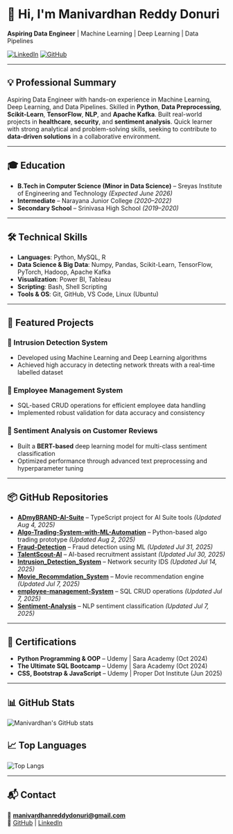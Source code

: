 # 👋 Hi, I'm Manivardhan Reddy Donuri

**Aspiring Data Engineer** | Machine Learning | Deep Learning | Data Pipelines

[![LinkedIn](https://img.shields.io/badge/LinkedIn-Manivardhan_Reddy-blue)](https://www.linkedin.com/in/manivardhan-reddy-110550311)
[![GitHub](https://img.shields.io/badge/GitHub-ManivardhanDonuri-black)](https://github.com/ManivardhanDonuri)

---

## 💡 Professional Summary
Aspiring Data Engineer with hands-on experience in Machine Learning, Deep Learning, and Data Pipelines. Skilled in **Python**, **Data Preprocessing**, **Scikit-Learn**, **TensorFlow**, **NLP**, and **Apache Kafka**. Built real-world projects in **healthcare**, **security**, and **sentiment analysis**. Quick learner with strong analytical and problem-solving skills, seeking to contribute to **data-driven solutions** in a collaborative environment.

---

## 🎓 Education
- **B.Tech in Computer Science (Minor in Data Science)** – Sreyas Institute of Engineering and Technology *(Expected June 2026)*
- **Intermediate** – Narayana Junior College *(2020–2022)*
- **Secondary School** – Srinivasa High School *(2019–2020)*

---

## 🛠 Technical Skills
- **Languages**: Python, MySQL, R
- **Data Science & Big Data**: Numpy, Pandas, Scikit-Learn, TensorFlow, PyTorch, Hadoop, Apache Kafka
- **Visualization**: Power BI, Tableau
- **Scripting**: Bash, Shell Scripting
- **Tools & OS**: Git, GitHub, VS Code, Linux (Ubuntu)

---

## 🚀 Featured Projects
### 🔹 Intrusion Detection System
- Developed using Machine Learning and Deep Learning algorithms
- Achieved high accuracy in detecting network threats with a real-time labelled dataset

### 🔹 Employee Management System
- SQL-based CRUD operations for efficient employee data handling
- Implemented robust validation for data accuracy and consistency

### 🔹 Sentiment Analysis on Customer Reviews
- Built a **BERT-based** deep learning model for multi-class sentiment classification
- Optimized performance through advanced text preprocessing and hyperparameter tuning

---

## 📦 GitHub Repositories
- **[ADmyBRAND-AI-Suite](https://github.com/ManivardhanDonuri/ADmyBRAND-AI-Suite)** – TypeScript project for AI Suite tools *(Updated Aug 4, 2025)*
- **[Algo-Trading-System-with-ML-Automation](https://github.com/ManivardhanDonuri/Algo-Trading-System-with-ML-Automation)** – Python-based algo trading prototype *(Updated Aug 2, 2025)*
- **[Fraud-Detection](https://github.com/ManivardhanDonuri/Fraud-Detection)** – Fraud detection using ML *(Updated Jul 31, 2025)*
- **[TalentScout-AI](https://github.com/ManivardhanDonuri/TalentScout-AI)** – AI-based recruitment assistant *(Updated Jul 30, 2025)*
- **[Intrusion_Detection_System](https://github.com/ManivardhanDonuri/Intrusion_Detection_System)** – Network security IDS *(Updated Jul 14, 2025)*
- **[Movie_Recommdation_System](https://github.com/ManivardhanDonuri/Movie_Recommdation_System)** – Movie recommendation engine *(Updated Jul 7, 2025)*
- **[employee-management-System](https://github.com/ManivardhanDonuri/employee-management-System)** – SQL CRUD operations *(Updated Jul 7, 2025)*
- **[Sentiment-Analysis](https://github.com/ManivardhanDonuri/Sentiment-Analysis)** – NLP sentiment classification *(Updated Jul 7, 2025)*

---

## 📜 Certifications
- **Python Programming & OOP** – Udemy | Sara Academy (Oct 2024)
- **The Ultimate SQL Bootcamp** – Udemy | Sara Academy (Oct 2024)
- **CSS, Bootstrap & JavaScript** – Udemy | Proper Dot Institute (Jun 2025)

---

## 📊 GitHub Stats
![Manivardhan's GitHub stats](https://github-readme-stats.vercel.app/api?username=ManivardhanDonuri&show_icons=true&theme=radical)

## 📈 Top Languages
![Top Langs](https://github-readme-stats.vercel.app/api/top-langs/?username=ManivardhanDonuri&layout=compact&theme=radical)

---

## 📬 Contact
📧 **manivardhanreddydonuri@gmail.com**  
🔗 [GitHub](https://github.com/ManivardhanDonuri) | [LinkedIn](https://www.linkedin.com/in/manivardhan-reddy-110550311)
